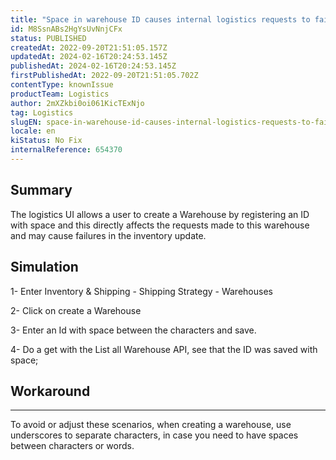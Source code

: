 ```yaml
---
title: "Space in warehouse ID causes internal logistics requests to fail"
id: M8SsnABs2HgYsUvNnjCFx
status: PUBLISHED
createdAt: 2022-09-20T21:51:05.157Z
updatedAt: 2024-02-16T20:24:53.145Z
publishedAt: 2024-02-16T20:24:53.145Z
firstPublishedAt: 2022-09-20T21:51:05.702Z
contentType: knownIssue
productTeam: Logistics
author: 2mXZkbi0oi061KicTExNjo
tag: Logistics
slugEN: space-in-warehouse-id-causes-internal-logistics-requests-to-fail
locale: en
kiStatus: No Fix
internalReference: 654370
---
```


## Summary


The logistics UI allows a user to create a Warehouse by registering an ID with space and this directly affects the requests made to this warehouse and may cause failures in the inventory update.


##

## Simulation



1- Enter Inventory & Shipping - Shipping Strategy - Warehouses

2- Click on create a Warehouse

3- Enter an Id with space between the characters and save.

4- Do a get with the List all Warehouse API, see that the ID was saved with space;



##

## Workaround


** **
To avoid or adjust these scenarios, when creating a warehouse, use underscores to separate characters, in case you need to have spaces between characters or words.





